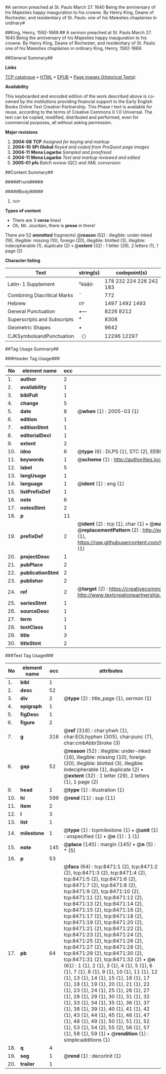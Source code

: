 #A sermon preached at St. Pauls March 27. 1640 Being the anniversary of his Majesties happy inauguration to his crowne. By Henry King, Deane of Rochester, and residentiary of St. Pauls: one of his Maiesties chaplaines in ordinary#

##King, Henry, 1592-1669.##
A sermon preached at St. Pauls March 27. 1640 Being the anniversary of his Majesties happy inauguration to his crowne. By Henry King, Deane of Rochester, and residentiary of St. Pauls: one of his Maiesties chaplaines in ordinary
King, Henry, 1592-1669.

##General Summary##

**Links**

[TCP catalogue](http://www.ota.ox.ac.uk/tcp/)  • 
[HTML](http://tei.it.ox.ac.uk/tcp/Texts-HTML/free/A04/A04838.html)  • 
[EPUB](http://tei.it.ox.ac.uk/tcp/Texts-EPUB/free/A04/A04838.epub) • 
[Page images (Historical Texts)](https://data.historicaltexts.jisc.ac.uk/view?pubId=eebo-99843719e&pageId=eebo-99843719e-8471-1)

**Availability**

This keyboarded and encoded edition of the
	       work described above is co-owned by the institutions
	       providing financial support to the Early English Books
	       Online Text Creation Partnership. This Phase I text is
	       available for reuse, according to the terms of Creative
	       Commons 0 1.0 Universal. The text can be copied,
	       modified, distributed and performed, even for
	       commercial purposes, all without asking permission.

**Major revisions**

1. __2004-08__ __TCP__ *Assigned for keying and markup*
1. __2004-10__ __SPi Global__ *Keyed and coded from ProQuest page images*
1. __2004-11__ __Mona Logarbo__ *Sampled and proofread*
1. __2004-11__ __Mona Logarbo__ *Text and markup reviewed and edited*
1. __2005-01__ __pfs__ *Batch review (QC) and XML conversion*

##Content Summary##

#####Front#####

#####Body#####

1. יהוה

**Types of content**

  * There are 3 **verse** lines!
  * Oh, Mr. Jourdain, there is **prose** in there!

There are 52 **ommitted** fragments! 
 @__reason__ (52) : illegible: under-inked (16), illegible: missing (10), foreign (20), illegible: blotted (3), illegible: indecipherable (1), duplicate (2)  •  @__extent__ (32) : 1 letter (29), 2 letters (1), 1 page (2)

**Character listing**


|Text|string(s)|codepoint(s)|
|---|---|---|
|Latin-1 Supplement|²èàâò·|178 232 224 226 242 183|
|Combining             Diacritical Marks|̄|772|
|Hebrew|יהו|1497 1492 1493|
|General Punctuation|•—|8226 8212|
|Superscripts             and Subscripts|⁴|8308|
|Geometric Shapes|▪|9642|
|CJKSymbolsandPunctuation|〈〉|12296 12297|

##Tag Usage Summary##

###Header Tag Usage###

|No|element name|occ|attributes|
|---|---|---|---|
|1.|__author__|2||
|2.|__availability__|1||
|3.|__biblFull__|1||
|4.|__change__|5||
|5.|__date__|8| @__when__ (1) : 2005-03 (1)|
|6.|__edition__|1||
|7.|__editionStmt__|1||
|8.|__editorialDecl__|1||
|9.|__extent__|2||
|10.|__idno__|6| @__type__ (6) : DLPS (1), STC (2), EEBO-CITATION (1), PROQUEST (1), VID (1)|
|11.|__keywords__|1| @__scheme__ (1) : http://authorities.loc.gov/ (1)|
|12.|__label__|5||
|13.|__langUsage__|1||
|14.|__language__|1| @__ident__ (1) : eng (1)|
|15.|__listPrefixDef__|1||
|16.|__note__|6||
|17.|__notesStmt__|2||
|18.|__p__|11||
|19.|__prefixDef__|2| @__ident__ (2) : tcp (1), char (1)  •  @__matchPattern__ (2) : ([0-9\-]+):([0-9IVX]+) (1), (.+) (1)  •  @__replacementPattern__ (2) : http://eebo.chadwyck.com/downloadtiff?vid=$1&page=$2 (1), https://raw.githubusercontent.com/textcreationpartnership/Texts/master/tcpchars.xml#$1 (1)|
|20.|__projectDesc__|1||
|21.|__pubPlace__|2||
|22.|__publicationStmt__|2||
|23.|__publisher__|2||
|24.|__ref__|2| @__target__ (2) : https://creativecommons.org/publicdomain/zero/1.0/ (1), http://www.textcreationpartnership.org/docs/. (1)|
|25.|__seriesStmt__|1||
|26.|__sourceDesc__|1||
|27.|__term__|1||
|28.|__textClass__|1||
|29.|__title__|3||
|30.|__titleStmt__|2||


###Text Tag Usage###

|No|element name|occ|attributes|
|---|---|---|---|
|1.|__bibl__|1||
|2.|__desc__|52||
|3.|__div__|2| @__type__ (2) : title_page (1), sermon (1)|
|4.|__epigraph__|1||
|5.|__figDesc__|1||
|6.|__figure__|2||
|7.|__g__|316| @__ref__ (316) : char:yhwh (1), char:EOLhyphen (305), char:punc (7), char:cmbAbbrStroke (3)|
|8.|__gap__|52| @__reason__ (52) : illegible: under-inked (16), illegible: missing (10), foreign (20), illegible: blotted (3), illegible: indecipherable (1), duplicate (2)  •  @__extent__ (32) : 1 letter (29), 2 letters (1), 1 page (2)|
|9.|__head__|1| @__type__ (1) : illustration (1)|
|10.|__hi__|599| @__rend__ (11) : sup (11)|
|11.|__item__|2||
|12.|__l__|3||
|13.|__list__|1||
|14.|__milestone__|1| @__type__ (1) : tcpmilestone (1)  •  @__unit__ (1) : unspecified (1)  •  @__n__ (1) : 1 (1)|
|15.|__note__|145| @__place__ (145) : margin (145)  •  @__n__ (5) : * (5)|
|16.|__p__|53||
|17.|__pb__|64| @__facs__ (64) : tcp:8471:1 (2), tcp:8471:2 (2), tcp:8471:3 (2), tcp:8471:4 (2), tcp:8471:5 (2), tcp:8471:6 (2), tcp:8471:7 (2), tcp:8471:8 (2), tcp:8471:9 (2), tcp:8471:10 (2), tcp:8471:11 (2), tcp:8471:12 (2), tcp:8471:13 (2), tcp:8471:14 (2), tcp:8471:15 (2), tcp:8471:16 (2), tcp:8471:17 (2), tcp:8471:18 (2), tcp:8471:19 (2), tcp:8471:20 (2), tcp:8471:21 (2), tcp:8471:22 (2), tcp:8471:23 (2), tcp:8471:24 (2), tcp:8471:25 (2), tcp:8471:26 (2), tcp:8471:27 (2), tcp:8471:28 (2), tcp:8471:29 (2), tcp:8471:30 (2), tcp:8471:31 (2), tcp:8471:32 (2)  •  @__n__ (61) : 1 (1), 2 (1), 3 (1), 4 (1), 5 (1), 6 (1), 7 (1), 8 (1), 9 (1), 10 (1), 11 (1), 12 (1), 13 (1), 14 (1), 15 (1), 16 (1), 17 (1), 18 (1), 19 (1), 20 (1), 21 (1), 22 (1), 23 (1), 24 (1), 25 (1), 26 (1), 27 (1), 28 (1), 29 (1), 30 (1), 31 (1), 32 (1), 33 (1), 34 (1), 35 (1), 36 (1), 37 (1), 38 (1), 39 (1), 40 (1), 41 (1), 42 (1), 43 (1), 44 (1), 45 (1), 46 (1), 47 (1), 48 (1), 49 (1), 50 (1), 51 (1), 52 (1), 53 (1), 54 (2), 55 (2), 56 (1), 57 (1), 58 (1), 59 (1)  •  @__rendition__ (1) : simple:additions (1)|
|18.|__q__|4||
|19.|__seg__|1| @__rend__ (1) : decorInit (1)|
|20.|__trailer__|1||
